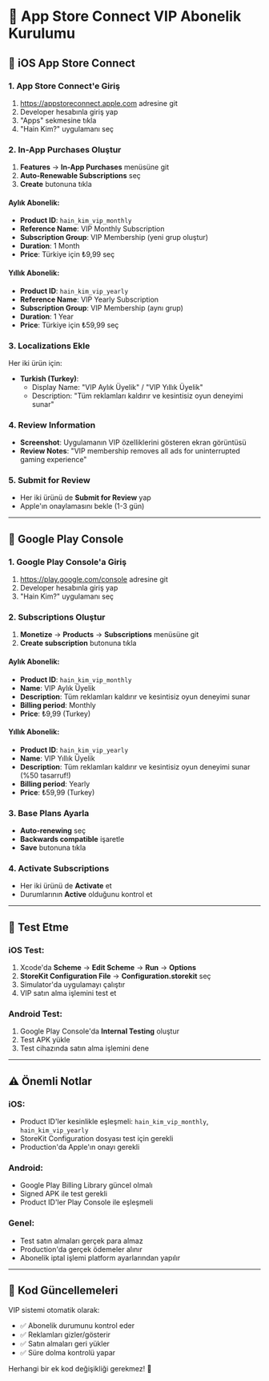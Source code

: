 # 📱 App Store Connect VIP Abonelik Kurulumu

## 🍎 iOS App Store Connect

### 1. App Store Connect'e Giriş
1. https://appstoreconnect.apple.com adresine git
2. Developer hesabınla giriş yap
3. "Apps" sekmesine tıkla
4. "Hain Kim?" uygulamanı seç

### 2. In-App Purchases Oluştur
1. **Features** -> **In-App Purchases** menüsüne git
2. **Auto-Renewable Subscriptions** seç
3. **Create** butonuna tıkla

#### Aylık Abonelik:
- **Product ID**: `hain_kim_vip_monthly`
- **Reference Name**: VIP Monthly Subscription
- **Subscription Group**: VIP Membership (yeni grup oluştur)
- **Duration**: 1 Month
- **Price**: Türkiye için ₺9,99 seç

#### Yıllık Abonelik:
- **Product ID**: `hain_kim_vip_yearly`
- **Reference Name**: VIP Yearly Subscription  
- **Subscription Group**: VIP Membership (aynı grup)
- **Duration**: 1 Year
- **Price**: Türkiye için ₺59,99 seç

### 3. Localizations Ekle
Her iki ürün için:
- **Turkish (Turkey)**:
  - Display Name: "VIP Aylık Üyelik" / "VIP Yıllık Üyelik"
  - Description: "Tüm reklamları kaldırır ve kesintisiz oyun deneyimi sunar"

### 4. Review Information
- **Screenshot**: Uygulamanın VIP özelliklerini gösteren ekran görüntüsü
- **Review Notes**: "VIP membership removes all ads for uninterrupted gaming experience"

### 5. Submit for Review
- Her iki ürünü de **Submit for Review** yap
- Apple'ın onaylamasını bekle (1-3 gün)

---

## 🤖 Google Play Console

### 1. Google Play Console'a Giriş
1. https://play.google.com/console adresine git
2. Developer hesabınla giriş yap
3. "Hain Kim?" uygulamanı seç

### 2. Subscriptions Oluştur
1. **Monetize** -> **Products** -> **Subscriptions** menüsüne git
2. **Create subscription** butonuna tıkla

#### Aylık Abonelik:
- **Product ID**: `hain_kim_vip_monthly`
- **Name**: VIP Aylık Üyelik
- **Description**: Tüm reklamları kaldırır ve kesintisiz oyun deneyimi sunar
- **Billing period**: Monthly
- **Price**: ₺9,99 (Turkey)

#### Yıllık Abonelik:
- **Product ID**: `hain_kim_vip_yearly`
- **Name**: VIP Yıllık Üyelik
- **Description**: Tüm reklamları kaldırır ve kesintisiz oyun deneyimi sunar (%50 tasarruf!)
- **Billing period**: Yearly
- **Price**: ₺59,99 (Turkey)

### 3. Base Plans Ayarla
- **Auto-renewing** seç
- **Backwards compatible** işaretle
- **Save** butonuna tıkla

### 4. Activate Subscriptions
- Her iki ürünü de **Activate** et
- Durumlarının **Active** olduğunu kontrol et

---

## 🧪 Test Etme

### iOS Test:
1. Xcode'da **Scheme** -> **Edit Scheme** -> **Run** -> **Options**
2. **StoreKit Configuration File** -> **Configuration.storekit** seç
3. Simulator'da uygulamayı çalıştır
4. VIP satın alma işlemini test et

### Android Test:
1. Google Play Console'da **Internal Testing** oluştur
2. Test APK yükle
3. Test cihazında satın alma işlemini dene

---

## ⚠️ Önemli Notlar

### iOS:
- Product ID'ler kesinlikle eşleşmeli: `hain_kim_vip_monthly`, `hain_kim_vip_yearly`
- StoreKit Configuration dosyası test için gerekli
- Production'da Apple'ın onayı gerekli

### Android:
- Google Play Billing Library güncel olmalı
- Signed APK ile test gerekli
- Product ID'ler Play Console ile eşleşmeli

### Genel:
- Test satın almaları gerçek para almaz
- Production'da gerçek ödemeler alınır
- Abonelik iptal işlemi platform ayarlarından yapılır

---

## 🔧 Kod Güncellemeleri

VIP sistemi otomatik olarak:
- ✅ Abonelik durumunu kontrol eder
- ✅ Reklamları gizler/gösterir
- ✅ Satın almaları geri yükler
- ✅ Süre dolma kontrolü yapar

Herhangi bir ek kod değişikliği gerekmez! 🎉